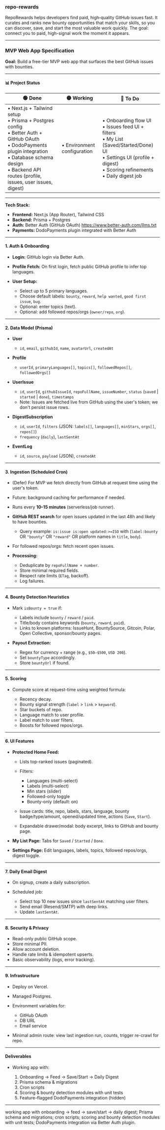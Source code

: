 ### repo-rewards
RepoRewards helps developers find paid, high‑quality GitHub issues fast. It curates and ranks new bounty opportunities that match your skills, so you can discover, save, and start the most valuable work quickly. The goal: connect you to paid, high-signal work the moment it appears.


---

### MVP Web App Specification

**Goal:** Build a free-tier MVP web app that surfaces the best GitHub issues with bounties.

---

#### 📊 Project Status

| 🟢 Done | 🟡 Working | 🔴 To Do |
|----------|------------|-----------|
| • Next.js + Tailwind setup<br>• Prisma + Postgres config<br>• Better Auth + GitHub OAuth<br>• DodoPayments plugin integration<br>• Database schema design<br>• Backend API routes (profile, issues, user issues, digest) | • Environment configuration | • Onboarding flow UI<br>• Issues feed UI + filters<br>• My List (Saved/Started/Done) UI<br>• Settings UI (profile + digest)<br>• Scoring refinements<br>• Daily digest job |

---

**Tech Stack:**

* **Frontend:** Next.js (App Router), Tailwind CSS
* **Backend:** Prisma + Postgres
* **Auth:** Better Auth (GitHub OAuth) https://www.better-auth.com/llms.txt
* **Payments:** DodoPayments plugin integrated with Better Auth

---

#### 1. Auth & Onboarding

* **Login:** GitHub login via Better Auth.
* **Profile Fetch:** On first login, fetch public GitHub profile to infer top languages.
* **User Setup:**

  * Select up to 5 primary languages.
  * Choose default labels: `bounty`, `reward`, `help wanted`, `good first issue`, `bug`.
  * Optional: enter topics (text).
  * Optional: add followed repos/orgs (`owner/repo`, `org`).

---

#### 2. Data Model (Prisma)

* **User**

  * `id`, `email`, `githubId`, `name`, `avatarUrl`, `createdAt`
* **Profile**

  * `userId`, `primaryLanguages[]`, `topics[]`, `followedRepos[]`, `followedOrgs[]`
* **UserIssue**

  * `id`, `userId`, `githubIssueId`, `repoFullName`, `issueNumber`, `status` (`saved` | `started` | `done`), `timestamps`
  * Note: Issues are fetched live from GitHub using the user's token; we don't persist issue rows.
* **DigestSubscription**

  * `id`, `userId`, `filters` (JSON: `labels[]`, `languages[]`, `minStars`, `orgs[]`, `repos[]`)
  * `frequency` (`daily`), `lastSentAt`
* **EventLog**

  * `id`, `source`, `payload` (JSON), `createdAt`

---

#### 3. Ingestion (Scheduled Cron)

* (Defer) For MVP we fetch directly from GitHub at request time using the user's token.
* Future: background caching for performance if needed.

* Runs every **10–15 minutes** (serverless/job runner).
* **GitHub REST search** for open issues updated in the last 48h and likely to have bounties.

  * Query example: `is:issue is:open updated:>=ISO` with (`label:bounty` OR `"bounty"` OR `"reward"` OR platform names in `title`, `body`).
* For followed repos/orgs: fetch recent open issues.
* **Processing:**

  * Deduplicate by `repoFullName + number`.
  * Store minimal required fields.
  * Respect rate limits (`ETag`, backoff).
  * Log failures.

---

#### 4. Bounty Detection Heuristics

* Mark `isBounty = true` if:

  * Labels include `bounty` / `reward` / `paid`.
  * Title/body contains keywords (`bounty`, `reward`, `paid`).
  * Links to known platforms: IssueHunt, BountySource, Gitcoin, Polar, Open Collective, sponsor/bounty pages.
* **Payout Extraction:**

  * Regex for currency + range (e.g., `$50–$500`, `USD 200`).
  * Set `bountyType` accordingly.
  * Store `bountyUrl` if found.

---

#### 5. Scoring

* Compute score at request-time using weighted formula:

  * Recency decay.
  * Bounty signal strength (`label` > `link` > `keyword`).
  * Star buckets of repo.
  * Language match to user profile.
  * Label match to user filters.
  * Boosts for followed repos/orgs.

---

#### 6. UI Features

* **Protected Home Feed:**

  * Lists top-ranked issues (paginated).
  * Filters:

    * Languages (multi-select)
    * Labels (multi-select)
    * Min stars (slider)
    * Followed-only toggle
    * Bounty-only (default: on)
  * Issue cards: title, repo, labels, stars, language, bounty badge/type/amount, opened/updated time, actions (`Save`, `Start`).
  * Expandable drawer/modal: body excerpt, links to GitHub and bounty page.

* **My List Page:** Tabs for `Saved` / `Started` / `Done`.

* **Settings Page:** Edit languages, labels, topics, followed repos/orgs, digest toggle.

---

#### 7. Daily Email Digest

* On signup, create a daily subscription.
* Scheduled job:

  * Select top 10 new issues since `lastSentAt` matching user filters.
  * Send email (Resend/SMTP) with deep links.
  * Update `lastSentAt`.

---

#### 8. Security & Privacy

* Read-only public GitHub scope.
* Store minimal PII.
* Allow account deletion.
* Handle rate limits & idempotent upserts.
* Basic observability (logs, error tracking).

---

#### 9. Infrastructure

* Deploy on Vercel.
* Managed Postgres.
* Environment variables for:

  * GitHub OAuth
  * DB URL
  * Email service
* Minimal admin route: view last ingestion run, counts, trigger re-crawl for repo.

---

#### Deliverables

* Working app with:

  1. Onboarding → Feed → Save/Start → Daily Digest
  2. Prisma schema & migrations
  3. Cron scripts
  4. Scoring & bounty detection modules with unit tests
  5. Feature-flagged DodoPayments integration (hidden)

---


working app with onboarding → feed → save/start → daily digest; Prisma schema and migrations; cron scripts; scoring and bounty detection modules with unit tests; DodoPayments integration via Better Auth plugin.
